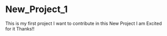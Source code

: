 # New_Project_1
This is my first project
I want to contribute in this New Project
I am Excited for it
Thanks!!